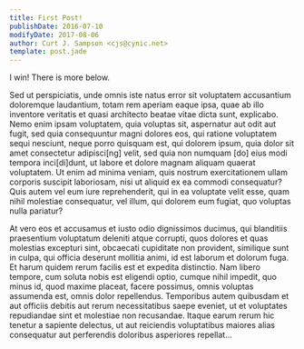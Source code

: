 ```yaml
---
title: First Post!
publishDate: 2016-07-10
modifyDate: 2017-08-06
author: Curt J. Sampson <cjs@cynic.net>
template: post.jade
---
```


I win! There is more below.

Sed ut perspiciatis, unde omnis iste natus error sit voluptatem
accusantium doloremque laudantium, totam rem aperiam eaque ipsa, quae
ab illo inventore veritatis et quasi architecto beatae vitae dicta
sunt, explicabo. Nemo enim ipsam voluptatem, quia voluptas sit,
aspernatur aut odit aut fugit, sed quia consequuntur magni dolores
eos, qui ratione voluptatem sequi nesciunt, neque porro quisquam est,
qui dolorem ipsum, quia dolor sit amet consectetur adipisci[ng] velit,
sed quia non numquam [do] eius modi tempora inci[di]dunt, ut labore et
dolore magnam aliquam quaerat voluptatem. Ut enim ad minima veniam,
quis nostrum exercitationem ullam corporis suscipit laboriosam, nisi
ut aliquid ex ea commodi consequatur? Quis autem vel eum iure
reprehenderit, qui in ea voluptate velit esse, quam nihil molestiae
consequatur, vel illum, qui dolorem eum fugiat, quo voluptas nulla
pariatur?

At vero eos et accusamus et iusto odio dignissimos ducimus, qui
blanditiis praesentium voluptatum deleniti atque corrupti, quos
dolores et quas molestias excepturi sint, obcaecati cupiditate non
provident, similique sunt in culpa, qui officia deserunt mollitia
animi, id est laborum et dolorum fuga. Et harum quidem rerum facilis
est et expedita distinctio. Nam libero tempore, cum soluta nobis est
eligendi optio, cumque nihil impedit, quo minus id, quod maxime
placeat, facere possimus, omnis voluptas assumenda est, omnis dolor
repellendus. Temporibus autem quibusdam et aut officiis debitis aut
rerum necessitatibus saepe eveniet, ut et voluptates repudiandae sint
et molestiae non recusandae. Itaque earum rerum hic tenetur a sapiente
delectus, ut aut reiciendis voluptatibus maiores alias consequatur aut
perferendis doloribus asperiores repellat…
